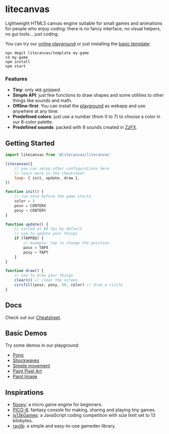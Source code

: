# litecanvas

Lightweight HTML5 canvas engine suitable for small games and animations for people who enjoy coding: there is no fancy interface, no visual helpers, no gui tools... just coding.

You can try our [online playground](https://litecanvas.github.io) or just installing the [basic template](https://github.com/litecanvas/template):

```
npx degit litecanvas/template my-game
cd my-game
npm install
npm start
```

### Features

-   **Tiny**: only `4KB` gzipped.
-   **Simple API**: just few functions to draw shapes and some utilities to other things like sounds and math.
-   **Offline-first**: You can install the [playground](https://litecanvas.js.org/) as webapp and use anywhere at any time.
-   **Predefined colors**: just use a number (from 0 to 7) to choose a color in our 8-color palette.
-   **Predefined sounds**: packed with 8 sounds created in [ZzFX](https://killedbyapixel.github.io/ZzFX/).

## Getting Started

```js
import litecanvas from '@litecanvas/litecanvas'

litecanvas({
    // you can setup other configurations here
    // learn more in the cheatsheet
    loop: { init, update, draw },
})

function init() {
    // run once before the game starts
    color = 3
    posx = CENTERX
    posy = CENTERY
}

function update() {
    // called at 60 fps by default
    // use to update your things
    if (TAPPED) {
        // example: tap to change the position
        posx = TAPX
        posy = TAPY
    }
}

function draw() {
    // use to draw your things
    clear(0) // clear the screen
    circfill(posx, posy, 50, color) // draw a circle
}
```

## Docs

Check out our [Cheatsheet](https://github.com/litecanvas/engine/wiki/Cheatsheet).

## Basic Demos

Try some demos in our playground:

-   [Pong](https://litecanvas.js.org?c=eJx1VU122zYQ3usU001JRrRE68fpUyO7fqlqeZHUL9aroyUMgiKeIZCPgKK4iXOFniC7HqLn6QV6hQ5%2BCFGNu7A8gxl8883gAyi4ZpTID0TFn3oAe57rcgbjUZaiVzK%2BKfUMJj9YdzgEIjUnghM1g4IIxdLeU9Lr0UoqDUUl9YpsYA55RXdbJvWANoxothDMeHEkuHyIkp5PHJQNKzA7KrWu1Ww4NOtqsKmqjWCk5mpAq%2B2QKjW6KMiWi8f5LRcPCjGZnO2R2E%2BTLPvxZZZ9n3NVC%2FI4V3tSRwG%2BYcKgK%2F0omCoZ01EvELuv8scBqWsm89clF3nsN2EzxU5SzSsJXHIdJ2DGUpP8DrFOR5lzlsaZOvu9sTMfWKMzGRsnZ0qbkMlA954IYdzXi7erxbt2ZR1W1nACy8X11XIFQ5j48C3%2FnbWVjH8pcTK4YPF5Yys7c%2B1NVTOWoz2yhBStmjZf8IIptMdoa%2FZRe2zs6KnT867O8cDiXLu%2BeQGx3zhHmAQapneNNErYkC2D6gNrLnpOGiWRObLjst5p5feuLm9urt9eObDDTL58MZH32LId7BBGCcafPNAWUUGXzAQR0UPZSX%2BHLCxIi%2BjnjwLQRFJms9I25RyywSlcgGBN3Y2kuJ5NE5g5t1M6r2SkMV936qNLPCGnvS6hV2YonoSZMsM7cYj2XX%2FncHf982oZEq3nm%2B95NKeG%2FuHYz70c2k5bAZ2eZcE3p%2F7Sue3xuv8nVgwogOJj9%2FxwFmPs%2Bmja7sQtHNSV4kYGQa%2F9udPZCy%2BsF5DrIF0XXB8HHeh9hYLyoKiqo7l55G6nbiCfP%2Fuqr0IsCMeSmMPJoa2pa6I7vWf3tTfjaJdjSUtGHxxJWgnBlbkBe67LY%2BVhrGFUO%2BKpaz4NpbqW05h5Buzvnf1dJv9h0zZhL2ffPB6BXubodW9k3pC9f4UoKrExOUc389xI0BUwNAsuRPw8kRTGic2jvKE27%2F9aOnN55p2I8VMA5i%2F6%2B%2Buf%2F%2Fz1B0R4drZyCpM0PCUYP7zOUWe7tSBoHl%2FK1C%2BNghVHBtQOJBkg01tNGh2f4T1N2pRxa4SC3u%2BWtUud2m3RKdL3j%2BuJ6%2BWXm9uZqRmjYYSHhWCa4gP%2FbR9P7lJ%2FCrD4%2FdvIOKL4HWFNhBu23Kil27R%2F5dPO4z5C%2BOjq8s0Cfv1t8Q63jVO39vzYvkHou2w7pBmEeTmc7BnaqKJ%2FAQBGNyg%3D)
-   [Shockwaves](https://litecanvas.js.org?c=eJyNU01r3DAQvftXTG9y6zjeNIGw1IFClmyg0EICOYQeFEnuqjWSkeRkTfB%2F7%2BjDH3QvPRh5Zt7MezMatdIJRtUrtSTPslY40C%2B%2FBXMWanj%2BGRxM98oJg44qy5peMSe1gr7j1AnCXQ7vGYBsgOy%2Bff3xsLuFsznlBqry4ioiAJgRmPJw0OzPG30VSBi8c%2FmUj94Rv0YbIEwrGySBbiZlUzk0y0VFyBpXArmhbyRiWSuoIZsNdvgfdbveHpI2TxHrxIjuyCnRSVuRc2ao4XsgKKm18pci72MBdkL7cp6l05YYqrgkVQFP97eP%2B7yA2bHf3d%2FtH%2FMJbDshONaN8esKERdVVaWw76UMTaCRe6lRy8yJmV7hcQtVgeeQTkO57G0yXrThwjxJ7g5b%2BBxcTLfabOHS%2FwcFW9ggqze9%2BmMBwzRCd5C2PCLPcTEHNAc%2FPJ%2Fwz%2FbE%2FQmwFTF8wZWbAKhPuN6oWIwL64we0r2MC0tsAj7V0YyT%2BgjcLZA1w1mdaCPwHK7zCR10rpYIoJUKaYdWnChNmywNiyGcRey5WKtKRphjPjNMnSxbnZ7fdJWNbPF9EKJzqG9Aw4c6NpdKjNlfEDIdWA%3D%3D)
-   [Simple movement](https://litecanvas.js.org?c=eJxVUL1uwyAY3HmKG3HqRk7UdEBypwztXikzAlwjIYjw58ZW5XcvwUkUtvvhjgNnySjpf%2BXA%2FxhwsZp6gf3hvU5MjhQGJZ0R6KQbTM2WijEV%2FEA4OzmbiBbX2CTQXAOzwK7JSCdpd8hQBReiQG6892ejN%2FanJ4G3hi2MdaNXZIOH9ZbAq1xcGONZSzLgmlZznbCd8NLesZ6wgaZk2g78ceADp6%2Fj9%2Bcaewq2eL3hPCyZS3GjjvJyW6KckZFXCUWjqLPO8aKrfmZzwXJ3oawvL6T8S0mo2PIPhyl18w%3D%3D)
-   [Paint Pixel Art](https://litecanvas.js.org?c=eJx1UMFOwzAMvfcr3gXRSpWWgRBVJb4EcTCpt0a0SZS4bNO0f8drB5QDjg9%2Bfu85sgcnbMl%2FUi7PBXBwnfQtHh9qBT27fS%2FfKLojD5QUS5r42tlsQJOEbGngFjsasrYvVVEoMdIHg9Acm8UIdRY2%2BCwYT1rjBZGcl7Kpofm6jGOyPWxPCS6re3auGD%2BN73zjbBhCwi6FEQYS8LzoxMUWU2bwGOU0zyIraipzJMvVVbo15k6XIK%2BtxF7UeQ8YDS3qGZknDXNDCsz1%2FaCZ%2FOXMP9zfKasf3vRGu8lbccFjih0JlxXOywZdgA%2FSO78vLitZl%2BhwE9mBKZXbSks30p5LU0Nzvmulpi8dfX6%2B)
-   [Paint Image](https://litecanvas.js.org?c=eJxVjzFPwzAQhXf%2FihsdYWjaQltVahfUlQExwHhynOSEY0fxhQqh%2FHdsp6B2OOue%2Ffm9O0tsNLovDPJHAJyp4nYP61WpomoNNS3%2FSxzZB43W7KFGG4yYCiEWC%2Bjw0wACddgYob0LDN13VnCAHsmx3DwqSCULOBwhJWkadE3WyvVKwV9ti%2BuXp818G%2F%2FtihxWj04zeQfkiKNXMkLX2BRUiukKGPsK2dwgd5F5KJc3WDXg%2BQJpa3CQZZqgH0MrU8MDulD7oZPPp5e30%2Bu7grn5ULBUs2%2Fi8rLyPg2bj8v62cv30WoSvzb6Zd8%3D)

## Inspirations

-   [floopy](https://github.com/lpagg/floppy): a micro game engine for beginners.
-   [PICO-8](https://www.lexaloffle.com/pico-8.php): fantasy console for making, sharing and playing tiny games.
-   [js13kGames](https://js13kgames.com/): a JavaScript coding competition with size limit set to 13 kilobytes.
-   [raylib](https://www.raylib.com/): a simple and easy-to-use gamedev library.

